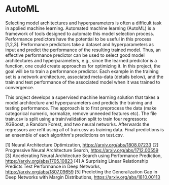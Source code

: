 # AutoML

Selecting model architectures and hyperparameters is often a difficult task in applied machine learning. Automated machine learning (AutoML) is a framework of tools designed to automate this model selection process. Performance predictors have the potential to be useful in this process [1,2,3]. Performance predictors take a dataset and hyperparameters as input and predict the performance of
the resulting trained model. Thus, an effective performance predictor can be used to select good model architectures and hyperparameters, e.g., since the learned predictor is a function, one could create approaches for optimizing it. In this project, the goal will be to train a performance predictor. Each example in the training set is a network architecture, associated meta-data (details below), and the train and test performance of the associated model when it was trained to convergence. 

This project develops a supervised machine learning solution that takes a model architecture and hyperparameters and predicts the training and testing performance. The approach is to first preprocess the data (make categorical numeric, normalize, remove unneeded features etc). The file train.csv is split using a train/validation split to train four regressors: XGBoost, a Random Forest, and two neural networks. Afterwards the regressors are refit using all of train.csv as training data. Final predictions is an ensemble of each algorithm's predictions on test.csv.

[1] Neural Architecture Optimization, https://arxiv.org/abs/1808.07233
[2] Progressive Neural Architecture Search, https://arxiv.org/abs/1712.00559
[3] Accelerating Neural Architecture Search using Performance Prediction, https://arxiv.org/abs/1705.10823
[4] A Surprising Linear Relationship Predicts Test Performance in Deep Networks, https://arxiv.org/abs/1807.09659
[5] Predicting the Generalization Gap in Deep Networks with Margin Distributions, https://arxiv.org/abs/1810.00113
